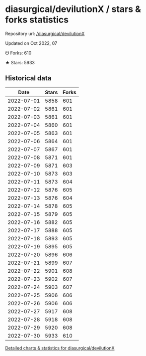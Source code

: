 # diasurgical/devilutionX / stars & forks statistics

Repository url: [/diasurgical/devilutionX](https://github.com/diasurgical/devilutionX)

Updated on Oct 2022, 07

☋ Forks: 610

★ Stars: 5933

## Historical data
| Date | Stars | Forks |
|------|-------|-------|
| 2022-07-01 | 5858 | 601 | 
| 2022-07-02 | 5861 | 601 | 
| 2022-07-03 | 5861 | 601 | 
| 2022-07-04 | 5860 | 601 | 
| 2022-07-05 | 5863 | 601 | 
| 2022-07-06 | 5864 | 601 | 
| 2022-07-07 | 5867 | 601 | 
| 2022-07-08 | 5871 | 601 | 
| 2022-07-09 | 5871 | 603 | 
| 2022-07-10 | 5873 | 603 | 
| 2022-07-11 | 5873 | 604 | 
| 2022-07-12 | 5876 | 605 | 
| 2022-07-13 | 5876 | 604 | 
| 2022-07-14 | 5878 | 605 | 
| 2022-07-15 | 5879 | 605 | 
| 2022-07-16 | 5882 | 605 | 
| 2022-07-17 | 5888 | 605 | 
| 2022-07-18 | 5893 | 605 | 
| 2022-07-19 | 5895 | 605 | 
| 2022-07-20 | 5896 | 606 | 
| 2022-07-21 | 5899 | 607 | 
| 2022-07-22 | 5901 | 608 | 
| 2022-07-23 | 5902 | 607 | 
| 2022-07-24 | 5903 | 607 | 
| 2022-07-25 | 5906 | 606 | 
| 2022-07-26 | 5906 | 606 | 
| 2022-07-27 | 5917 | 608 | 
| 2022-07-28 | 5918 | 608 | 
| 2022-07-29 | 5920 | 608 | 
| 2022-07-30 | 5933 | 610 | 


[Detailed charts & statistics for diasurgical/devilutionX](https://reviewgithub.com/rep/diasurgical/devilutionX)
